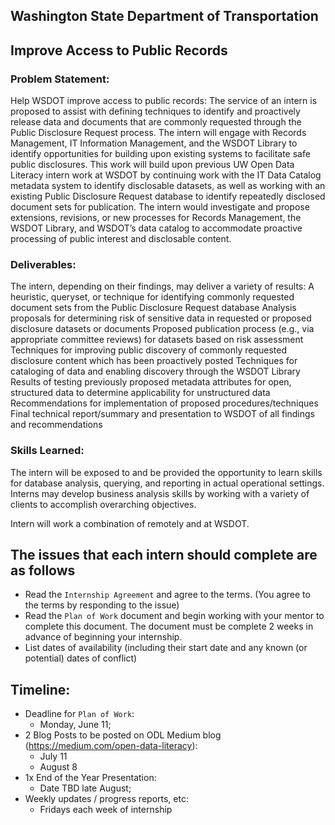 ## Washington State Department of Transportation
## Improve Access to Public Records

### Problem Statement:
Help WSDOT improve access to public records: The service of an intern is proposed to assist with defining techniques to identify and proactively release data and documents that are commonly requested through the Public Disclosure Request process. The intern will engage with Records Management, IT Information Management, and the WSDOT Library to identify opportunities for building upon existing systems to facilitate safe public disclosures. This work will build upon previous UW Open Data Literacy intern work at WSDOT by continuing work with the IT Data Catalog metadata system to identify disclosable datasets, as well as working with an existing Public Disclosure Request database to identify repeatedly disclosed document sets for publication. The intern would investigate and propose extensions, revisions, or new processes for Records Management, the WSDOT Library, and WSDOT’s data catalog to accommodate proactive processing of public interest and disclosable content.

### Deliverables:
The intern, depending on their findings, may deliver a variety of results:
A heuristic, queryset, or technique for identifying commonly requested document sets from the Public Disclosure Request database
Analysis proposals for determining risk of sensitive data in requested or proposed disclosure datasets or documents
Proposed publication process (e.g., via appropriate committee reviews) for datasets based on risk assessment
Techniques for improving public discovery of commonly requested disclosure content which has been proactively posted
Techniques for cataloging of data and enabling discovery through the WSDOT Library
Results of testing previously proposed metadata attributes for open, structured data to determine applicability for unstructured data
Recommendations for implementation of proposed procedures/techniques
Final technical report/summary and presentation to WSDOT of all findings and recommendations

### Skills Learned:
The intern will be exposed to and be provided the opportunity to learn skills for database analysis, querying, and reporting in actual operational settings. Interns may develop business analysis skills by working with a variety of clients to accomplish overarching objectives.

Intern will work a combination of remotely and at WSDOT.


## The issues that each intern should complete are as follows

- Read the `Internship Agreement` and agree to the terms. (You agree to the terms by responding to the issue) 
- Read the `Plan of Work` document and begin working with your mentor to complete this document. The document must be complete 2 weeks in advance of beginning your internship. 
- List dates of availability (including their start date and any known (or potential) dates of conflict)


## Timeline:

- Deadline for `Plan of Work`: 
  - Monday, June 11;
- 2 Blog Posts to be posted on ODL Medium blog (https://medium.com/open-data-literacy):
  - July 11
  - August 8
- 1x End of the Year Presentation: 
  - Date TBD late August;
- Weekly updates / progress reports, etc: 
  - Fridays each week of internship

